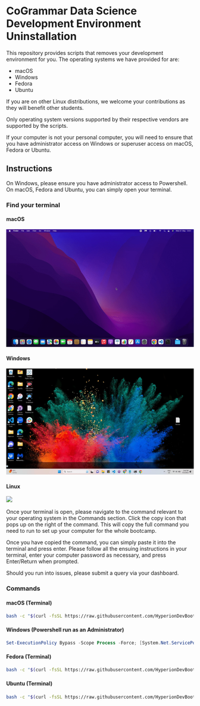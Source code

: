 # CoGrammar Data Science Development Environment Uninstallation

This repository provides scripts that removes your development environment for you. 
The operating systems we have provided for are:

* macOS
* Windows
* Fedora
* Ubuntu

If you are on other Linux distributions, we welcome your contributions as they will benefit other students.

Only operating system versions supported by their
respective vendors are supported by the scripts.

If your computer is not your personal computer,
you will need to ensure that you have administrator
access on Windows or superuser access on macOS, Fedora
or Ubuntu.

## Instructions

On Windows, please ensure you have administrator access to Powershell. On macOS, Fedora and Ubuntu, you can simply
open your terminal.

### Find your terminal
#### macOS
![](https://github.com/HyperionDevBootcamps/HyperionDev-Data-Science-Development-Environment-Setup/blob/master/mac_terminal.gif)

#### Windows
![](https://github.com/HyperionDevBootcamps/HyperionDev-Data-Science-Development-Environment-Setup/blob/master/windows_admin_powershell.gif)

#### Linux
![](https://github.com/HyperionDevBootcamps/HyperionDev-Data-Science-Development-Environment-Setup/blob/master/linux_terminal.gif)

Once your terminal is open, please navigate to the command relevant to your operating system in the Commands section. Click the copy icon that pops up on the right of the command. This will copy the full command you need to run to set up your computer for the whole bootcamp.

Once you have copied the command, you can simply paste it into the terminal and press enter. Please follow all the
ensuing instructions in your terminal, enter your computer password as necessary, and press Enter/Return when prompted.

Should you run into issues, please submit a query via your dashboard.

### Commands

#### macOS (Terminal)

```.sh
bash -c "$(curl -fsSL https://raw.githubusercontent.com/HyperionDevBootcamps/HyperionDev-Data-Science-Development-Environment-Setup/master/Uninstallation Scripts/macos_delete_ds.sh)"
```

#### Windows (Powershell run as an Administrator)

```.ps1
Set-ExecutionPolicy Bypass -Scope Process -Force; [System.Net.ServicePointManager]::SecurityProtocol = [System.Net.ServicePointManager]::SecurityProtocol -bor 3072; Invoke-Expression (Invoke-WebRequest -URI "https://raw.githubusercontent.com/HyperionDevBootcamps/HyperionDev-Data-Science-Development-Environment-Setup/master/Uninstallation Scripts/windows_delete_ds.ps1" -UseBasicParsing).Content
```

#### Fedora (Terminal)

```.sh
bash -c "$(curl -fsSL https://raw.githubusercontent.com/HyperionDevBootcamps/HyperionDev-Data-Science-Development-Environment-Setup/master/Uninstallation Scripts/fedora_delete_ds.sh)"
```

#### Ubuntu (Terminal)

```.sh
bash -c "$(curl -fsSL https://raw.githubusercontent.com/HyperionDevBootcamps/HyperionDev-Data-Science-Development-Environment-Setup/master/Uninstallation Scripts/ubuntu_delete_ds.sh)"
```
